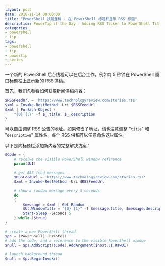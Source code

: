 ```yaml
---
layout: post
date: 2018-11-14 00:00:00
title: "PowerShell 技能连载 - 在 PowerShell 标题栏显示 RSS 标题"
description: PowerTip of the Day - Adding RSS Ticker to PowerShell Title Bar
categories:
- powershell
- tip
tags:
- powershell
- tip
- powertip
- series
---
```

一个新的 PowerShell 后台线程可以在后台工作，例如每 5 秒钟在 PowerShell 窗口标题栏上显示新的 RSS 供稿。

首先，我们先看看如何获取新闻供稿内容：

```powershell
$RSSFeedUrl = 'https://www.technologyreview.com/stories.rss'
$xml = Invoke-RestMethod -Uri $RSSFeedUrl
$xml | ForEach-Object {
    "{0} {1}" -f $_.title, $_.description
}
```

可以自由调整 RSS 公告的地址。如果修改了地址，请也注意调整 "`title`" 和 "`description`" 属性名。每个 RSS 供稿可以任意命名这些属性。

以下是向标题栏添加新内容的完整解决方案：

```powershell
$Code = {
    # receive the visible PowerShell window reference
    param($UI)

    # get RSS feed messages
    $RSSFeedUrl = 'https://www.technologyreview.com/stories.rss'
    $xml = Invoke-RestMethod -Uri $RSSFeedUrl

    # show a random message every 5 seconds
    do
    {
        $message = $xml | Get-Random
        $UI.WindowTitle = "{0} {1}" -f $message.title, $message.description
        Start-Sleep -Seconds 5
    } while ($true)
}

# create a new PowerShell thread
$ps = [PowerShell]::Create()
# add the code, and a reference to the visible PowerShell window
$null = $ps.AddScript($Code).AddArgument($host.UI.RawUI)

# launch background thread
$null = $ps.BeginInvoke()
```

<!--本文国际来源：[Adding RSS Ticker to PowerShell Title Bar](https://community.idera.com/database-tools/powershell/powertips/b/tips/posts/adding-rss-ticker-to-powershell-title-bar)-->
